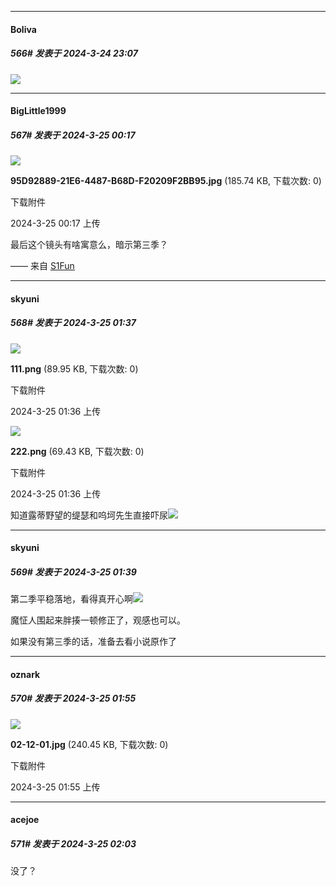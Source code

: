 ﻿
*****

####  Boliva  
##### 566#       发表于 2024-3-24 23:07

<img src="https://static.saraba1st.com/image/smiley/face2017/067.png" referrerpolicy="no-referrer">


*****

####  BigLittle1999  
##### 567#       发表于 2024-3-25 00:17

<img src="https://img.saraba1st.com/forum/202403/25/001705n414pcu5p8f66phf.jpg" referrerpolicy="no-referrer">

<strong>95D92889-21E6-4487-B68D-F20209F2BB95.jpg</strong> (185.74 KB, 下载次数: 0)

下载附件

2024-3-25 00:17 上传

最后这个镜头有啥寓意么，暗示第三季？

—— 来自 [S1Fun](https://s1fun.koalcat.com)


*****

####  skyuni  
##### 568#       发表于 2024-3-25 01:37

<img src="https://img.saraba1st.com/forum/202403/25/013626rvy1vgcznlgn0yyv.png" referrerpolicy="no-referrer">

<strong>111.png</strong> (89.95 KB, 下载次数: 0)

下载附件

2024-3-25 01:36 上传

<img src="https://img.saraba1st.com/forum/202403/25/013629chaqrr3qzr35ho1g.png" referrerpolicy="no-referrer">

<strong>222.png</strong> (69.43 KB, 下载次数: 0)

下载附件

2024-3-25 01:36 上传

知道露蒂野望的缇瑟和呜坷先生直接吓尿<img src="https://static.saraba1st.com/image/smiley/face2017/066.png" referrerpolicy="no-referrer">


*****

####  skyuni  
##### 569#       发表于 2024-3-25 01:39

第二季平稳落地，看得真开心啊<img src="https://static.saraba1st.com/image/smiley/face2017/066.png" referrerpolicy="no-referrer">

魔怔人围起来胖揍一顿修正了，观感也可以。

如果没有第三季的话，准备去看小说原作了


*****

####  oznark  
##### 570#       发表于 2024-3-25 01:55

<img src="https://img.saraba1st.com/forum/202403/24/105501yfjvyfn68qn58s75.jpg" referrerpolicy="no-referrer">

<strong>02-12-01.jpg</strong> (240.45 KB, 下载次数: 0)

下载附件

2024-3-25 01:55 上传


*****

####  acejoe  
##### 571#       发表于 2024-3-25 02:03

没了？

